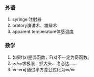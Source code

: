 ### 外语

1. syringe 注射器
2. oratory演讲术、雄辩术
3. apparent temperature体感温度

### 数学

1. 如果f(x)是偶函数，F(x)不一定为奇函数。
2. ∞/∞求极限：抓大头、洛必达……
3. ∞-∞可通过平方差公式化为∞/∞
